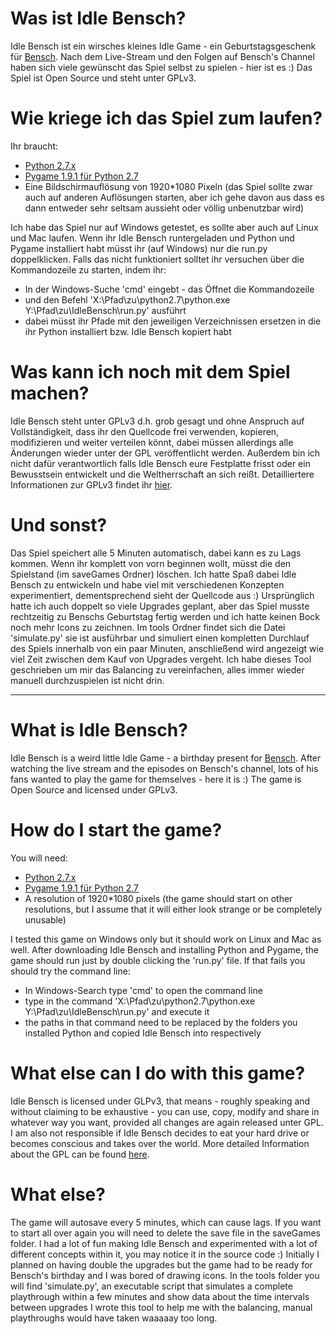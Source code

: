 Was ist Idle Bensch?
====================
Idle Bensch ist ein wirsches kleines Idle Game - ein Geburtstagsgeschenk für [Bensch](https://www.youtube.com/channel/UCou2p403BI2j9cgvy3SN3Tg).
Nach dem Live-Stream und den Folgen auf Bensch's Channel haben sich viele gewünscht das Spiel selbst zu spielen - hier ist es :)
Das Spiel ist Open Source und steht unter GPLv3.

Wie kriege ich das Spiel zum laufen?
====================================
Ihr braucht:

 * [Python 2.7.x](https://www.python.org/downloads/)
 * [Pygame 1.9.1 für Python 2.7](http://www.pygame.org/download.shtml)
 * Eine Bildschirmauflösung von 1920*1080 Pixeln (das Spiel sollte zwar auch auf anderen Auflösungen starten, aber ich gehe davon aus dass es dann entweder sehr seltsam aussieht oder völlig unbenutzbar wird)

Ich habe das Spiel nur auf Windows getestet, es sollte aber auch auf Linux und Mac laufen.
Wenn ihr Idle Bensch runtergeladen und Python und Pygame installiert habt müsst ihr (auf Windows) nur die run.py doppelklicken.
Falls das nicht funktioniert solltet ihr versuchen über die Kommandozeile zu starten, indem ihr:

 * In der Windows-Suche 'cmd' eingebt - das Öffnet die Kommandozeile
 * und den Befehl 'X:\Pfad\zu\python2.7\python.exe Y:\Pfad\zu\IdleBensch\run.py' ausführt
 * dabei müsst ihr Pfade mit den jeweiligen Verzeichnissen ersetzen in die ihr Python installiert bzw. Idle Bensch kopiert habt

Was kann ich noch mit dem Spiel machen?
=======================================
Idle Bensch steht unter GPLv3 d.h. grob gesagt und ohne Anspruch auf Vollständigkeit, dass ihr den Quellcode frei verwenden, kopieren, modifizieren und weiter verteilen könnt,
dabei müssen allerdings alle Änderungen wieder unter der GPL veröffentlicht werden.
Außerdem bin ich nicht dafür verantwortlich falls Idle Bensch eure Festplatte frisst oder ein Bewusstsein entwickelt und die Weltherrschaft an sich reißt.
Detailliertere Informationen zur GPLv3 findet ihr [hier](https://www.gnu.org/licenses/quick-guide-gplv3.de.html).

Und sonst?
==========
Das Spiel speichert alle 5 Minuten automatisch, dabei kann es zu Lags kommen. Wenn ihr komplett von vorn beginnen wollt, müsst die den Spielstand (im saveGames Ordner) löschen.
Ich hatte Spaß dabei Idle Bensch zu entwickeln und habe viel mit verschiedenen Konzepten experimentiert, dementsprechend sieht der Quellcode aus :) Ursprünglich hatte ich auch doppelt so viele Upgrades geplant,
aber das Spiel musste rechtzeitig zu Benschs Geburtstag fertig werden und ich hatte keinen Bock noch mehr Icons zu zeichnen.
Im tools Ordner findet sich die Datei 'simulate.py' sie ist ausführbar und simuliert einen kompletten Durchlauf des Spiels innerhalb von ein paar Minuten, anschließend wird angezeigt wie viel Zeit zwischen dem Kauf von Upgrades vergeht.
Ich habe dieses Tool geschrieben um mir das Balancing zu vereinfachen, alles immer wieder manuell durchzuspielen ist nicht drin.

---

What is Idle Bensch?
====================
Idle Bensch is a weird little Idle Game - a birthday present for [Bensch](https://www.youtube.com/channel/UCou2p403BI2j9cgvy3SN3Tg).
After watching the live stream and the episodes on Bensch's channel, lots of his fans wanted to play the game for themselves - here it is :)
The game is Open Source and licensed under GPLv3.

How do I start the game?
========================
You will need:

 * [Python 2.7.x](https://www.python.org/downloads/)
 * [Pygame 1.9.1 für Python 2.7](http://www.pygame.org/download.shtml)
 * A resolution of 1920*1080 pixels (the game should start on other resolutions, but I assume that it will either look strange or be completely unusable)

I tested this game on Windows only but it should work on Linux and Mac as well.
After downloading Idle Bensch and installing Python and Pygame, the game should run just by double clicking the 'run.py' file.
If that fails you should try the command line:

 * In Windows-Search type 'cmd' to open the command line
 * type in the command 'X:\Pfad\zu\python2.7\python.exe Y:\Pfad\zu\IdleBensch\run.py' and execute it
 * the paths in that command need to be replaced by the folders you installed Python and copied Idle Bensch into respectively

What else can I do with this game?
==================================
Idle Bensch is licensed under GLPv3, that means - roughly speaking and without claiming to be exhaustive - you can use, copy, modify and share in whatever way you want, provided all changes are again released unter GPL.
I am also not responsible if Idle Bensch decides to eat your hard drive or becomes conscious and takes over the world.
More detailed Information about the GPL can be found [here](https://www.gnu.org/licenses/quick-guide-gplv3.en.html).

What else?
==========
The game will autosave every 5 minutes, which can cause lags. If you want to start all over again you will need to delete the save file in the saveGames folder.
I had a lot of fun making Idle Bensch and experimented with a lot of different concepts within it, you may notice it in the source code :) Initially I planned on having double the upgrades
but the game had to be ready for Bensch's birthday and I was bored of drawing icons.
In the tools folder you will find 'simulate.py', an executable script that simulates a complete playthrough within a few minutes and show data about the time intervals between upgrades
I wrote this tool to help me with the balancing, manual playthroughs would have taken waaaaay too long.
